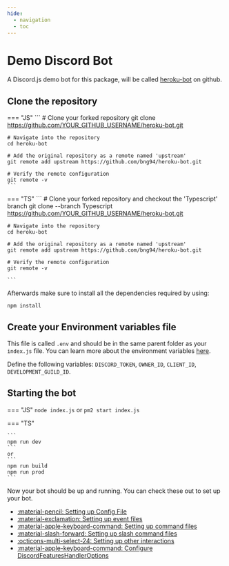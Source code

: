 ```yaml
---
hide:
  - navigation
  - toc
---
```


# Demo Discord Bot

A Discord.js demo bot for this package, will be called [heroku-bot](https://github.com/bng94/heroku-bot) on github.

## Clone the repository

=== "JS"
	```
	# Clone your forked repository
	git clone https://github.com/YOUR_GITHUB_USERNAME/heroku-bot.git

	# Navigate into the repository
	cd heroku-bot

	# Add the original repository as a remote named 'upstream'
	git remote add upstream https://github.com/bng94/heroku-bot.git

	# Verify the remote configuration
	git remote -v
	```

=== "TS"
	```
	# Clone your forked repository and checkout the 'Typescript' branch
	git clone --branch Typescript https://github.com/YOUR_GITHUB_USERNAME/heroku-bot.git

	# Navigate into the repository
	cd heroku-bot

	# Add the original repository as a remote named 'upstream'
	git remote add upstream https://github.com/bng94/heroku-bot.git

	# Verify the remote configuration
	git remote -v

	```

Afterwards make sure to install all the dependencies required by using: 

```
npm install
```

## Create your Environment variables file

This file is called `.env` and should be in the same parent folder as your `index.js` file. You can learn more about the environment variables [here](getting-started/environment-variables.md).

Define the following variables: `DISCORD_TOKEN`, `OWNER_ID`, `CLIENT_ID`, `DEVELOPMENT_GUILD_ID`.

## Starting the bot

=== "JS"
	```
	node index.js
	```
	or 
	```
	pm2 start index.js
	```

=== "TS"

	```
	npm run dev
	```
	or 
	```
	npm run build
	npm run prod
	```

Now your bot should be up and running. You can check these out to set up your bot.

<div class="grid cards" markdown>

-   [:material-pencil: Setting up Config File](setup/config-file.md)
-   [:material-exclamation: Setting up event files](setup/events-file.md)
-   [:material-apple-keyboard-command: Setting up command files](setup/commands-file.md)
-   [:material-slash-forward: Setting up slash command files](setup/slash-commands-file.md)
-   [:octicons-multi-select-24: Setting up other interactions](setup/other-interaction.md)
-   [:material-apple-keyboard-command: Configure DiscordFeaturesHandlerOptions](setup/DiscordFeaturesHandlerOptions.md)


</div>